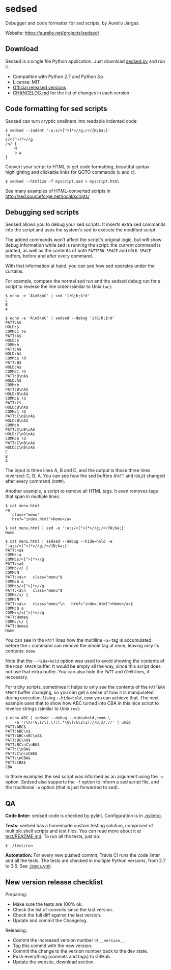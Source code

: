 # sedsed

Debugger and code formatter for sed scripts, by Aurelio Jargas.

Website: https://aurelio.net/projects/sedsed/

## Download

Sedsed is a single file Python application. Just download [sedsed.py](https://raw.githubusercontent.com/aureliojargas/sedsed/master/sedsed.py) and run it.

- Compatible with Python 2.7 and Python 3.x
- License: MIT
- [Official released versions](https://github.com/aureliojargas/sedsed/releases)
- [CHANGELOG.md](https://github.com/aureliojargas/sedsed/blob/master/CHANGELOG.md) for the list of changes in each version

## Code formatting for sed scripts

Sedsed can turn cryptic oneliners into readable indented code:

```console
$ sedsed --indent ':a;s/<[^>]*>//g;/</{N;ba;}'
:a
s/<[^>]*>//g
/</ {
    N
    b a
}
```

Convert your script to HTML to get code formatting, beautiful syntax highlighting and clickable links for GOTO commands (`b` and `t`).

```console
$ sedsed --htmlize -f myscript.sed > myscript.html
```

See many examples of HTML-converted scripts in http://sed.sourceforge.net/local/scripts/

## Debugging sed scripts

Sedsed allows you to debug your sed scripts. It inserts extra sed commands into the script and uses the system's sed to execute the modified script.

The added commands won't affect the script's original logic, but will show debug information while sed is running the script: the current command is printed, as well as the contents of both `PATTERN SPACE` and `HOLD SPACE` buffers, before and after every command.

With that information at hand, you can see how sed operates under the curtains.

For example, compare the normal sed run and the sedsed debug run for a script to reverse the line order (similar to Unix `tac`):

```
$ echo -e 'A\nB\nC' | sed '1!G;h;$!d'
C
B
A
```

```
$ echo -e 'A\nB\nC' | sedsed --debug '1!G;h;$!d'
PATT:A$
HOLD:$
COMM:1 !G
PATT:A$
HOLD:$
COMM:h
PATT:A$
HOLD:A$
COMM:$ !d
PATT:B$
HOLD:A$
COMM:1 !G
PATT:B\nA$
HOLD:A$
COMM:h
PATT:B\nA$
HOLD:B\nA$
COMM:$ !d
PATT:C$
HOLD:B\nA$
COMM:1 !G
PATT:C\nB\nA$
HOLD:B\nA$
COMM:h
PATT:C\nB\nA$
HOLD:C\nB\nA$
COMM:$ !d
PATT:C\nB\nA$
HOLD:C\nB\nA$
C
B
A
```

The input is three lines A, B and C, and the output is those three lines reversed: C, B, A. You can see how the sed buffers (`PATT` and `HOLD`) changed after every command (`COMM`).

Another example, a script to remove all HTML tags. It even removes tags that span in multiple lines.

```
$ cat menu.html
<a
   class="menu"
   href="index.html">Home</a>
```

```
$ cat menu.html | sed -e ':a;s/<[^>]*>//g;/</{N;ba;}'
Home
```

```
$ cat menu.html | sedsed --debug --hide=hold -e ':a;s/<[^>]*>//g;/</{N;ba;}'
PATT:<a$
COMM::a
COMM:s/<[^>]*>//g
PATT:<a$
COMM:/</ {
COMM:N
PATT:<a\n   class="menu"$
COMM:b a
COMM:s/<[^>]*>//g
PATT:<a\n   class="menu"$
COMM:/</ {
COMM:N
PATT:<a\n   class="menu"\n   href="index.html">Home</a>$
COMM:b a
COMM:s/<[^>]*>//g
PATT:Home$
COMM:/</ {
PATT:Home$
Home
```

You can see in the `PATT` lines how the multiline `<a>` tag is accumulated before the `s` command can remove the whole tag at once, leaving only its contents: `Home`.

Note that the `--hide=hold` option was used to avoid showing the contents of the `HOLD SPACE` buffer. It would be empty all the way, since this script does not use that extra buffer. You can also hide the `PATT` and `COMM` lines, if necessary.

For tricky scripts, sometimes it helps to only see the contents of the `PATTERN SPACE` buffer changing, so you can get a sense of how it is manipulated during execution. Using `--hide=hold,comm` you can achieve that. The next example uses that to show how ABC turned into CBA in this nice script to reverse strings (similar to Unix `rev`):

```
$ echo ABC | sedsed --debug --hide=hold,comm \
    -e '/\n/!G;s/\(.\)\(.*\n\)/&\2\1/;//D;s/.//' | uniq
PATT:ABC$
PATT:ABC\n$
PATT:ABC\nBC\nA$
PATT:BC\nA$
PATT:BC\nC\nBA$
PATT:C\nBA$
PATT:C\n\nCBA$
PATT:\nCBA$
PATT:CBA$
CBA
```

In those examples the sed script was informed as an argument using the `-e` option. Sedsed also supports the `-f` option to inform a sed script file, and the traditional `-n` option (that is just forwarded to sed).

## QA

**Code linter:** sedsed code is checked by pylint. Configuration is in [.pylintrc](.pylintrc).

**Tests:** sedsed has a homemade custom testing solution, comprised of multiple shell scripts and test files. You can read more about it at [test/README.md](test/README.md). To run all the tests, just do:

    $ ./test/run

**Automation:** For every new pushed commit, Travis CI runs the code linter and all the tests. The tests are checked in multiple Python versions, from 2.7 to 3.6. See [.travis.yml](.travis.yml).

## New version release checklist

Preparing:

- Make sure the tests are 100% ok.
- Check the list of commits since the last version.
- Check the full diff against the last version.
- Update and commit the Changelog.

Releasing:

- Commit the increased version number in `__version__`.
- Tag this commit with the new version.
- Commit the change to the version number back to the dev state.
- Push everything (commits and tags) to GitHub.
- Update the website, download section.
